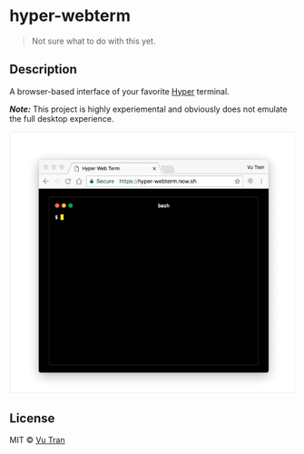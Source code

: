 # hyper-webterm

> Not sure what to do with this yet.

## Description

A browser-based interface of your favorite [Hyper](https://hyper.is) terminal.

***Note:*** This project is highly experiemental and obviously does not emulate the full desktop experience.

![](screenshot.gif?raw=true)

## License

MIT © [Vu Tran](https://github.com/vutran/)

